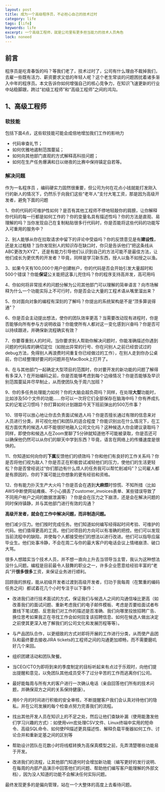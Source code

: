 ```yaml
---
layout: post
title: 成为一个高级程序员，不必担心自己的技术过时
category: life
tags: [life]
keywords: life
excerpt: 一个高级工程师，就是公司里有更多担当能力的技术人员角色
lock: noneed
---
```


## 前言

程序员是吃青春饭的吗？等我们老了，技术过时了，公司有什么理由不裁掉我们，去雇一些既有活力、薪资要求又低的年轻人呢？这个老生常谈的问题困扰着诸多渐入中年的程序员。本文告诉你如何增强自己的核心竞争力，在知识飞速更新的行业中站稳脚跟，跨过“初级工程师”和“高级工程师”之间的鸿沟。

## 1、高级工程师

### 软技能

包括下面4点，这些软技能可能会成倍地增加我们工作的影响力

- 代码审查礼节；
- 如何优雅地遏制范围蔓延；
- 如何向其他部门直观的方式解释高科技问题；
- 如何在生产任务爆满和日以继夜的比赛中保持镇定自若等。

### 解决问题

作为一名程序员 ，编码硬实力固然很重要，但公司为何在花点小钱就能打发刚入行的新人的情况下，仍然乐于向我们这些“老年人”支付大笔工资，那是因为高级开发者，避免下面的问题

1、你的代码的可维护性如何？是否有其他工程师不停地轻敲你的肩膀，让你解释你代码的每一行都是如何工作的？你的变量名具有描述性吗？你的方法是直观、易理解的吗？当你发现自己在复制粘贴很多行代码时，你是否能将这些代码的功能写入可重用的服务中？

2、别人能够从你在拉取请求中留下的评论中受益吗？你的反馈意见是有**建设性**，还是太过粗糙？当你发现别人的知识存在缺口时，你只是告诉他们“把这条线从ABC更改为XYZ”，还是有能力引导他们认识到自己的方法可能不是最佳方法，让他们成长为更优秀的开发者？毕竟，同样是学习新东西，授人以鱼不如授之以渔。

3、如果今天有100,000个用户创建帐户，你的代码是否会开始引发大量超时和500个错误？你能**保证**公关能把这事儿兜住吗？你的程序支持高并发，高可用吗

4、你如何将非常技术的问题分解为公司其他部门可以理解的简单语言？向市场解释为什么一个功能实际上不可行时，你是否会让大量的工程术语从嘴里溜出来？

5、你对面向对象的编程有深刻的了解吗？你提出的系统架构是不是“顶多算说得通”？

6、你是否会主动提出想法，使你的团队效率更高？当需要改动现有进程时，你是否能够向所有参与方说明收益？你能使所有人都对这一变化感到兴奋吗？你是否可以持续跟进，并确保新流程确实有效？

7、你要尊重别人的时间，当你要求别人帮助你解决问题时，你能准确描述你遇到问题的代码库的确切定位（如抛出异常的行号、你在问别人之前已经尝试过的debug方法，免得别人再浪费时间重复你已经做过的工作），在别人走到你办公桌前，你已经整理好要问的问题并在MacBook上打开了。

8、在与其他部门一起确定大型项目的范围时，你对要开发的新功能的问题了解得有多深入？在开始编码之前，你是否能够考虑到每个边缘情况？你是否能够及早识别范围蔓延并尽早制止，从而使团队免于周六加班？

9、你的多任务处理能力如何？你的大脑会超负荷吗？同样，在处理**大型**功能时，比如涉及50个文件的功能……你可以一次将它们全部保存在脑海中吗？你有养成扎实的记笔记习惯吗？你打算如何计划跟踪今天下班前弹出的500万件事？

10、领导可以放心地让你去负责面试候选人吗？你是否擅长通过有限的信息来对人员进行分类，并可视化他们和团队的适合程度？你能识别出在什么情况下，在工程方面优秀的候选人却不能很好地融入公司文化吗？这种候选人你会建议录取吗？同样，即使你和候选人在Zoom里聊了5分钟就知道他不可能被录取，你是否还可以确保他仍然可以从你们的聊天中学到东西？毕竟，语言在网络上的传播速度是很快的。

11、你知道如何向你的**下属**反馈他们的绩效吗？你和他们有良好的工作关系吗？你是否将他们视为敌人？你是否正在积极尝试减轻他们的压力，使他们的生活更轻松？你是否曾经说过“你们那边有什么烦人的任务我可以帮忙削减吗”？公司雇人都是有原因的，你的下属可能比你想象的更有经验和资格。

12、你有能力扑灭生产大火吗？你是否会在遇到**大麻烦**时惊慌、不知所措（比如AWS中断使网站瘫痪、不小心搞丢了customer_invoices表单、某些错误导致了不同用户帐户之间的数据泄漏等）？你是会在压力之下崩溃，还是会在解决问题的同时保持镇静，并与其他部门进行有效的沟通？

**高级开发者，就会在工作中解决问题，而非制造问题。**

他们减少压力。他们按时完成任务。他们知道如何编写经得起时间考验、可维护的代码。他们值得更高的工资。他们对项目的方向可以有准确的把控。他们可以发现当前流程中的缺陷，并使每个人都接受他们的想法以进行改进。他们可以指导应届毕业生。他们处事冷静，不会在周二与你的最大客户的电话会议上情绪崩溃、破口大骂。

很多人想踏实当个技术人员，并不想一直向上升去当领导当主管，我认为这种想法没什么问题。编程是目前最令人鼓舞的职业之一，许多企业愿意给经验丰富的“老兵”开**很多很多**工资，来保证业务进行顺利。

回顾我的旅程，能从初级开发者过渡到高级开发者，归功于我每周（在繁重的编码任务之间）都试着花几个小时专注于以下事件：

- 改进我们进行技术面试的方式，保证我们与候选人之间的沟通信噪比更高（如改善我们的面试问题、重新考虑我们的电子邮件模板、考虑是否要给面试者布置线下笔试题、反思我们对工作的描述是否准确、我们向哪里投放招聘广告、换位思考如果我正在寻找工作会如何回复该招聘信息、如何在候选人做出决定之前使其更深入地了解我们的公司文化和发展历程等等）。
- 与产品团队合作，以更细致的方式对即将开展的工作进行分类，从而使产品团队和最终要去接收JIRA tickets的工程师之间的沟通更加顺畅，而不需要磨叽好几个来回。
- 组织团建活动和团队聚餐。
- 当CEO/CTO为即将到来的季度制定的目标听起来有点过于乐观时，向他们提出提醒和意见，以免团队其他成员受不了过分辛苦的工作而逃离你们公司。
- 最好能每周与所有大的客户进行一次确认电话（亲自回答他们所有的技术问题，并确保双方之间的关系保持健康）。

- 用6个月的时间进行积极的安全审核，不断提醒客户我们会认真对待他们的隐私，并在公司发展的每个检查点努力完善我们的流程。
- 找出其他开发人员在知识上的不足之处，然后让他们查缺补漏（使用能激发他们学习兴趣的方式）：如使用vim宏处理CSV文件、Linux终端中实用的短命令、高级SQL命令、如何使PR描述更具描述性、解释负载平衡器如何工作、讨论合并和重新定基之间的区别等
- 帮助设计团队在花数小时将线框转换为高保真模型之前，先弄清楚哪些功能易于开发。
- 改进我们的流程，让其他部门知道何时会增加新功能（编写更好的发行说明、在每周的内部产品演示中回答他们的问题、帮助他们编写客户能理解的外部文档），因为没人知道的功能不会解决任何实际问题。

最终发现更多的是偏向管理，站在一个大整体的高度上去看待问题。